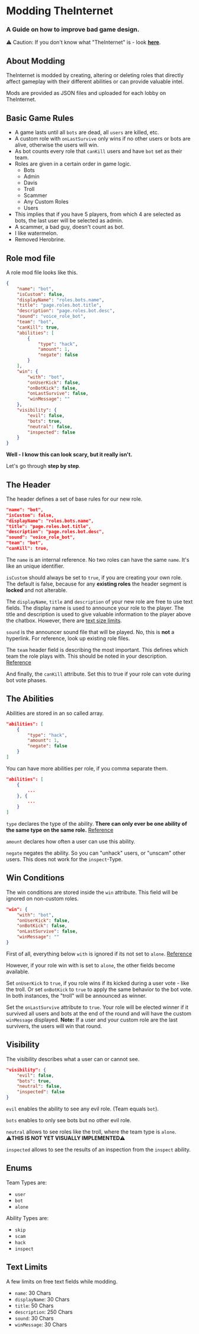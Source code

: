 # Modding TheInternet
### A Guide on how to improve bad game design.
⚠️ Caution: If you don't know what "TheInternet" is - look [**here**](https://internet.stefftek.de).

## About Modding
TheInternet is modded by creating, altering or deleting roles that directly affect gameplay with their different abilities or can provide valuable intel.

Mods are provided as JSON files and uploaded for each lobby on TheInternet.

## Basic Game Rules
+ A game lasts until all `bots` are dead, all `users` are killed, etc.
+ A custom role with `onLastSurvive` only wins if no other users or bots are alive, otherwise the users will win.
+ As bot counts every role that `canKill` users and have `bot` set as their team.
+ Roles are given in a certain order in game logic.
    + Bots
    + Admin
    + Davis
    + Troll
    + Scammer
    + Any Custom Roles
    + Users
+ This implies that if you have 5 players, from which 4 are selected as bots, the last user will be selected as admin.
+ A scammer, a bad guy, doesn't count as bot.
+ I like watermelon.
+ Removed Herobrine.

## Role mod file
A role mod file looks like this.
```json
{
    "name": "bot",
    "isCustom": false,
    "displayName": "roles.bots.name",
    "title": "page.roles.bot.title",
    "description": "page.roles.bot.desc",
    "sound": "voice_role_bot",
    "team": "bot",
    "canKill": true,
    "abilities": [
        {
            "type": "hack",
            "amount": 1,
            "negate": false
        }
    ],
    "win": {
        "with": "bot",
        "onUserKick": false,
        "onBotKick": false,
        "onLastSurvive": false,
        "winMessage": ""
    },
    "visibility": {
        "evil": false,
        "bots": true,
        "neutral": false,
        "inspected": false
    }
}
```

**Well - I know this can look scary, but it really isn't.**

Let's go through __step by step__.

## The Header
The header defines a set of base rules for our new role.
```json
"name": "bot",
"isCustom": false,
"displayName": "roles.bots.name",
"title": "page.roles.bot.title",
"description": "page.roles.bot.desc",
"sound": "voice_role_bot",
"team": "bot",
"canKill": true,
```

The `name` is an internal reference. No two roles can have the same `name`. It's like an unique identifier.

`isCustom` should always be set to `true`, if you are creating your own role. The default is false, because for any **existing roles** the header segment is **locked** and not alterable.

The `displayName`, `title` and `description` of your new role are free to use text fields. The display name is used to announce your role to the player. The title and description is used to give valuable information to the player above the chatbox. However, there are [text size limits](#text-limits).

`sound` is the announcer sound file that will be played. No, this is **not** a hyperlink. For reference, look up existing role files.

The `team` header field is describing the most important. This defines which team the role plays with. This should be noted in your description. [Reference](#enums)

And finally, the `canKill` attribute. Set this to true if your role can vote during bot vote phases.

## The Abilities
Abilities are stored in an so called array.
```json
"abilities": [
    {
        "type": "hack",
        "amount": 1,
        "negate": false
    }
]
```

You can have more abilities per role, if you comma separate them.
```json
"abilities": [
    {
        ...
    }, {
        ...
    }
]
```

`type` declares the type of the ability. **There can only ever be one ability of the same type on the same role.** [Reference](#enums)

`amount` declares how often a user can use this ability.

`negate` negates the ability. So you can "unhack" users, or "unscam" other users. This does not work for the `inspect`-Type.

## Win Conditions
The win conditions are stored inside the `win` attribute. This field will be ignored on non-custom roles.
```json
"win": {
    "with": "bot",
    "onUserKick": false,
    "onBotKick": false,
    "onLastSurvive": false,
    "winMessage": ""
}
```
First of all, everything below `with` is ignored if its not set to `alone`. [Reference](#enums)

However, if your role win with is set to `alone`, the other fields become available.

Set `onUserKick` to `true`, if you role wins if its kicked during a user vote - like the troll. Or set `onBotKick` to `true` to apply the same behavior to the bot vote. In both instances, the "troll" will be announced as winner.

Set the `onLastSurvive` attribute to `true`. Your role will be elected winner if it survived all users and bots at the end of the round and will have the custom `winMessage` displayed. **Note:** If a user and your custom role are the last survivers, the users will win that round.

## Visibility
The visibility describes what a user can or cannot see.
```json
"visibility": {
    "evil": false,
    "bots": true,
    "neutral": false,
    "inspected": false
}
```
`evil` enables the ability to see any evil role. (Team equals `bot`).

`bots` enables to only see bots but no other evil role.

`neutral` allows to see roles like the troll, where the team type is `alone`. ⚠️**THIS IS NOT YET VISUALLY IMPLEMENTED**⚠️

`inspected` allows to see the results of an inspection from the `inspect` ability.

## Enums
Team Types are:
+ `user`
+ `bot`
+ `alone`

Ability Types are:
+ `skip`
+ `scam`
+ `hack`
+ `inspect`


## Text Limits
A few limits on free text fields while modding.
+ `name`: 30 Chars
+ `displayName`: 30 Chars
+ `title`: 50 Chars
+ `description`: 250 Chars
+ `sound`: 30 Chars
+ `winMessage`: 30 Chars
